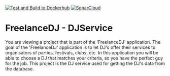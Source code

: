 [![Test and Build to Dockerhub](https://github.com/SteijnPloegmakers/FreelanceDJ-DjService/actions/workflows/dotnet.yml/badge.svg)](https://github.com/SteijnPloegmakers/FreelanceDJ-DjService/actions/workflows/dotnet.yml)
[![SonarCloud](https://github.com/SteijnPloegmakers/FreelanceDJ-DjService/actions/workflows/main.yml/badge.svg)](https://github.com/SteijnPloegmakers/FreelanceDJ-DjService/actions/workflows/main.yml)

# FreelanceDJ - DJService

You are viewing a project that is part of the 'FreelanceDJ' application. The goal of the 'FreelanceDJ' application is to let DJ's offer their services to organisators of parties, festivals, clubs, etc. In this application you will be able to choose a DJ that matches your criteria, so you have the perfect guy for the job. This project is the DJ service used for getting the DJ's data from the database.
